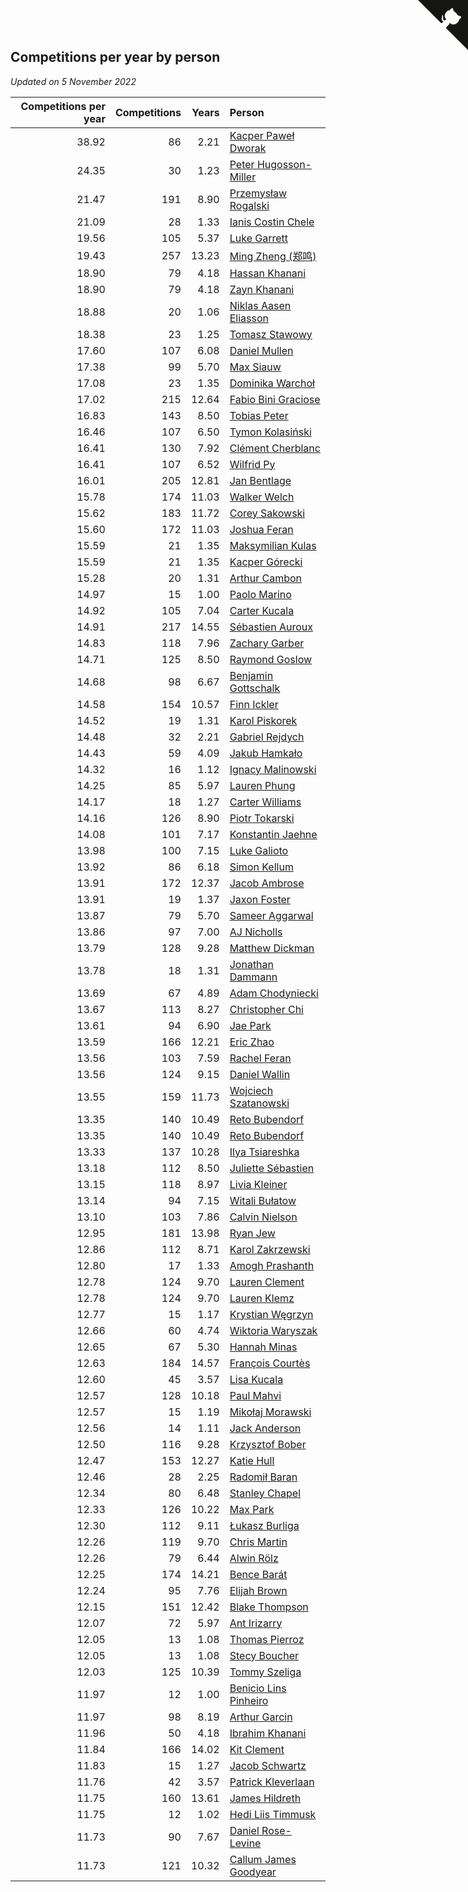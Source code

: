 ## Competitions per year by person

*Updated on  5 November 2022*

| Competitions per year | Competitions | Years | Person |
| ---: | ---: | ---: | :--- |
| 38.92 | 86 | 2.21 | [Kacper Paweł Dworak](https://www.worldcubeassociation.org/persons/2020DWOR01) |
| 24.35 | 30 | 1.23 | [Peter Hugosson-Miller](https://www.worldcubeassociation.org/persons/2021HUGO01) |
| 21.47 | 191 | 8.90 | [Przemysław Rogalski](https://www.worldcubeassociation.org/persons/2013ROGA02) |
| 21.09 | 28 | 1.33 | [Ianis Costin Chele](https://www.worldcubeassociation.org/persons/2021CHEL01) |
| 19.56 | 105 | 5.37 | [Luke Garrett](https://www.worldcubeassociation.org/persons/2017GARR05) |
| 19.43 | 257 | 13.23 | [Ming Zheng (郑鸣)](https://www.worldcubeassociation.org/persons/2009ZHEN11) |
| 18.90 | 79 | 4.18 | [Hassan Khanani](https://www.worldcubeassociation.org/persons/2018KHAN26) |
| 18.90 | 79 | 4.18 | [Zayn Khanani](https://www.worldcubeassociation.org/persons/2018KHAN28) |
| 18.88 | 20 | 1.06 | [Niklas Aasen Eliasson](https://www.worldcubeassociation.org/persons/2021ELIA01) |
| 18.38 | 23 | 1.25 | [Tomasz Stawowy](https://www.worldcubeassociation.org/persons/2021STAW01) |
| 17.60 | 107 | 6.08 | [Daniel Mullen](https://www.worldcubeassociation.org/persons/2016MULL04) |
| 17.38 | 99 | 5.70 | [Max Siauw](https://www.worldcubeassociation.org/persons/2017SIAU02) |
| 17.08 | 23 | 1.35 | [Dominika Warchoł](https://www.worldcubeassociation.org/persons/2021WARC01) |
| 17.02 | 215 | 12.64 | [Fabio Bini Graciose](https://www.worldcubeassociation.org/persons/2010GRAC02) |
| 16.83 | 143 | 8.50 | [Tobias Peter](https://www.worldcubeassociation.org/persons/2014PETE03) |
| 16.46 | 107 | 6.50 | [Tymon Kolasiński](https://www.worldcubeassociation.org/persons/2016KOLA02) |
| 16.41 | 130 | 7.92 | [Clément Cherblanc](https://www.worldcubeassociation.org/persons/2014CHER05) |
| 16.41 | 107 | 6.52 | [Wilfrid Py](https://www.worldcubeassociation.org/persons/2016PYWI01) |
| 16.01 | 205 | 12.81 | [Jan Bentlage](https://www.worldcubeassociation.org/persons/2010BENT01) |
| 15.78 | 174 | 11.03 | [Walker Welch](https://www.worldcubeassociation.org/persons/2011WELC01) |
| 15.62 | 183 | 11.72 | [Corey Sakowski](https://www.worldcubeassociation.org/persons/2011SAKO01) |
| 15.60 | 172 | 11.03 | [Joshua Feran](https://www.worldcubeassociation.org/persons/2011FERA01) |
| 15.59 | 21 | 1.35 | [Maksymilian Kulas](https://www.worldcubeassociation.org/persons/2021KULA02) |
| 15.59 | 21 | 1.35 | [Kacper Górecki](https://www.worldcubeassociation.org/persons/2021GORE01) |
| 15.28 | 20 | 1.31 | [Arthur Cambon](https://www.worldcubeassociation.org/persons/2021CAMB01) |
| 14.97 | 15 | 1.00 | [Paolo Marino](https://www.worldcubeassociation.org/persons/2021MARI04) |
| 14.92 | 105 | 7.04 | [Carter Kucala](https://www.worldcubeassociation.org/persons/2015KUCA01) |
| 14.91 | 217 | 14.55 | [Sébastien Auroux](https://www.worldcubeassociation.org/persons/2008AURO01) |
| 14.83 | 118 | 7.96 | [Zachary Garber](https://www.worldcubeassociation.org/persons/2014GARB01) |
| 14.71 | 125 | 8.50 | [Raymond Goslow](https://www.worldcubeassociation.org/persons/2014GOSL01) |
| 14.68 | 98 | 6.67 | [Benjamin Gottschalk](https://www.worldcubeassociation.org/persons/2016GOTT01) |
| 14.58 | 154 | 10.57 | [Finn Ickler](https://www.worldcubeassociation.org/persons/2012ICKL01) |
| 14.52 | 19 | 1.31 | [Karol Piskorek](https://www.worldcubeassociation.org/persons/2021PISK01) |
| 14.48 | 32 | 2.21 | [Gabriel Rejdych](https://www.worldcubeassociation.org/persons/2020REJD01) |
| 14.43 | 59 | 4.09 | [Jakub Hamkało](https://www.worldcubeassociation.org/persons/2018HAMK01) |
| 14.32 | 16 | 1.12 | [Ignacy Malinowski](https://www.worldcubeassociation.org/persons/2021MALI02) |
| 14.25 | 85 | 5.97 | [Lauren Phung](https://www.worldcubeassociation.org/persons/2016PHUN02) |
| 14.17 | 18 | 1.27 | [Carter Williams](https://www.worldcubeassociation.org/persons/2021WILL06) |
| 14.16 | 126 | 8.90 | [Piotr Tokarski](https://www.worldcubeassociation.org/persons/2013TOKA01) |
| 14.08 | 101 | 7.17 | [Konstantin Jaehne](https://www.worldcubeassociation.org/persons/2015JAEH01) |
| 13.98 | 100 | 7.15 | [Luke Galioto](https://www.worldcubeassociation.org/persons/2015GALI02) |
| 13.92 | 86 | 6.18 | [Simon Kellum](https://www.worldcubeassociation.org/persons/2016KELL12) |
| 13.91 | 172 | 12.37 | [Jacob Ambrose](https://www.worldcubeassociation.org/persons/2010AMBR01) |
| 13.91 | 19 | 1.37 | [Jaxon Foster](https://www.worldcubeassociation.org/persons/2021FOST01) |
| 13.87 | 79 | 5.70 | [Sameer Aggarwal](https://www.worldcubeassociation.org/persons/2017AGGA01) |
| 13.86 | 97 | 7.00 | [AJ Nicholls](https://www.worldcubeassociation.org/persons/2015NICH04) |
| 13.79 | 128 | 9.28 | [Matthew Dickman](https://www.worldcubeassociation.org/persons/2013DICK01) |
| 13.78 | 18 | 1.31 | [Jonathan Dammann](https://www.worldcubeassociation.org/persons/2021DAMM01) |
| 13.69 | 67 | 4.89 | [Adam Chodyniecki](https://www.worldcubeassociation.org/persons/2017CHOD02) |
| 13.67 | 113 | 8.27 | [Christopher Chi](https://www.worldcubeassociation.org/persons/2014CHIC01) |
| 13.61 | 94 | 6.90 | [Jae Park](https://www.worldcubeassociation.org/persons/2015PARK24) |
| 13.59 | 166 | 12.21 | [Eric Zhao](https://www.worldcubeassociation.org/persons/2010ZHAO19) |
| 13.56 | 103 | 7.59 | [Rachel Feran](https://www.worldcubeassociation.org/persons/2015FERA01) |
| 13.56 | 124 | 9.15 | [Daniel Wallin](https://www.worldcubeassociation.org/persons/2013WALL03) |
| 13.55 | 159 | 11.73 | [Wojciech Szatanowski](https://www.worldcubeassociation.org/persons/2011SZAT01) |
| 13.35 | 140 | 10.49 | [Reto Bubendorf](https://www.worldcubeassociation.org/persons/2012BUBE01) |
| 13.35 | 140 | 10.49 | [Reto Bubendorf](https://www.worldcubeassociation.org/persons/2012BUBE01) |
| 13.33 | 137 | 10.28 | [Ilya Tsiareshka](https://www.worldcubeassociation.org/persons/2012TERE01) |
| 13.18 | 112 | 8.50 | [Juliette Sébastien](https://www.worldcubeassociation.org/persons/2014SEBA01) |
| 13.15 | 118 | 8.97 | [Livia Kleiner](https://www.worldcubeassociation.org/persons/2013KLEI03) |
| 13.14 | 94 | 7.15 | [Witali Bułatow](https://www.worldcubeassociation.org/persons/2015BUAT01) |
| 13.10 | 103 | 7.86 | [Calvin Nielson](https://www.worldcubeassociation.org/persons/2014NIEL03) |
| 12.95 | 181 | 13.98 | [Ryan Jew](https://www.worldcubeassociation.org/persons/2008JEWR01) |
| 12.86 | 112 | 8.71 | [Karol Zakrzewski](https://www.worldcubeassociation.org/persons/2014ZAKR01) |
| 12.80 | 17 | 1.33 | [Amogh Prashanth](https://www.worldcubeassociation.org/persons/2021PRAS01) |
| 12.78 | 124 | 9.70 | [Lauren Clement](https://www.worldcubeassociation.org/persons/2013KLEM01) |
| 12.78 | 124 | 9.70 | [Lauren Klemz](https://www.worldcubeassociation.org/persons/2013KLEM01) |
| 12.77 | 15 | 1.17 | [Krystian Węgrzyn](https://www.worldcubeassociation.org/persons/2021WEGR01) |
| 12.66 | 60 | 4.74 | [Wiktoria Waryszak](https://www.worldcubeassociation.org/persons/2018WARY01) |
| 12.65 | 67 | 5.30 | [Hannah Minas](https://www.worldcubeassociation.org/persons/2017MINA04) |
| 12.63 | 184 | 14.57 | [François Courtès](https://www.worldcubeassociation.org/persons/2008COUR01) |
| 12.60 | 45 | 3.57 | [Lisa Kucala](https://www.worldcubeassociation.org/persons/2019KUCA01) |
| 12.57 | 128 | 10.18 | [Paul Mahvi](https://www.worldcubeassociation.org/persons/2012MAHV01) |
| 12.57 | 15 | 1.19 | [Mikołaj Morawski](https://www.worldcubeassociation.org/persons/2021MORA01) |
| 12.56 | 14 | 1.11 | [Jack Anderson](https://www.worldcubeassociation.org/persons/2021ANDE05) |
| 12.50 | 116 | 9.28 | [Krzysztof Bober](https://www.worldcubeassociation.org/persons/2013BOBE01) |
| 12.47 | 153 | 12.27 | [Katie Hull](https://www.worldcubeassociation.org/persons/2010HULL01) |
| 12.46 | 28 | 2.25 | [Radomił Baran](https://www.worldcubeassociation.org/persons/2020BARA02) |
| 12.34 | 80 | 6.48 | [Stanley Chapel](https://www.worldcubeassociation.org/persons/2016CHAP04) |
| 12.33 | 126 | 10.22 | [Max Park](https://www.worldcubeassociation.org/persons/2012PARK03) |
| 12.30 | 112 | 9.11 | [Łukasz Burliga](https://www.worldcubeassociation.org/persons/2013BURL01) |
| 12.26 | 119 | 9.70 | [Chris Martin](https://www.worldcubeassociation.org/persons/2013MART03) |
| 12.26 | 79 | 6.44 | [Alwin Rölz](https://www.worldcubeassociation.org/persons/2016ROLZ01) |
| 12.25 | 174 | 14.21 | [Bence Barát](https://www.worldcubeassociation.org/persons/2008BARA01) |
| 12.24 | 95 | 7.76 | [Elijah Brown](https://www.worldcubeassociation.org/persons/2015BROW03) |
| 12.15 | 151 | 12.42 | [Blake Thompson](https://www.worldcubeassociation.org/persons/2010THOM03) |
| 12.07 | 72 | 5.97 | [Ant Irizarry](https://www.worldcubeassociation.org/persons/2016IRIZ02) |
| 12.05 | 13 | 1.08 | [Thomas Pierroz](https://www.worldcubeassociation.org/persons/2021PIER01) |
| 12.05 | 13 | 1.08 | [Stecy Boucher](https://www.worldcubeassociation.org/persons/2021BOUC01) |
| 12.03 | 125 | 10.39 | [Tommy Szeliga](https://www.worldcubeassociation.org/persons/2012SZEL01) |
| 11.97 | 12 | 1.00 | [Benicio Lins Pinheiro](https://www.worldcubeassociation.org/persons/2021PINH01) |
| 11.97 | 98 | 8.19 | [Arthur Garcin](https://www.worldcubeassociation.org/persons/2014GARC27) |
| 11.96 | 50 | 4.18 | [Ibrahim Khanani](https://www.worldcubeassociation.org/persons/2018KHAN27) |
| 11.84 | 166 | 14.02 | [Kit Clement](https://www.worldcubeassociation.org/persons/2008CLEM01) |
| 11.83 | 15 | 1.27 | [Jacob Schwartz](https://www.worldcubeassociation.org/persons/2021SCHW01) |
| 11.76 | 42 | 3.57 | [Patrick Kleverlaan](https://www.worldcubeassociation.org/persons/2019KLEV01) |
| 11.75 | 160 | 13.61 | [James Hildreth](https://www.worldcubeassociation.org/persons/2009HILD01) |
| 11.75 | 12 | 1.02 | [Hedi Liis Timmusk](https://www.worldcubeassociation.org/persons/2021TIMM01) |
| 11.73 | 90 | 7.67 | [Daniel Rose-Levine](https://www.worldcubeassociation.org/persons/2015ROSE01) |
| 11.73 | 121 | 10.32 | [Callum James Goodyear](https://www.worldcubeassociation.org/persons/2012GOOD02) |


<a href="https://github.com/JustinTimeCuber/wca_statistics" class="github-corner" aria-label="View source on Github"><svg width="80" height="80" viewBox="0 0 250 250" style="fill:#151513; color:#fff; position: absolute; top: 0; border: 0; right: 0;" aria-hidden="true"><path d="M0,0 L115,115 L130,115 L142,142 L250,250 L250,0 Z"></path><path d="M128.3,109.0 C113.8,99.7 119.0,89.6 119.0,89.6 C122.0,82.7 120.5,78.6 120.5,78.6 C119.2,72.0 123.4,76.3 123.4,76.3 C127.3,80.9 125.5,87.3 125.5,87.3 C122.9,97.6 130.6,101.9 134.4,103.2" fill="currentColor" style="transform-origin: 130px 106px;" class="octo-arm"></path><path d="M115.0,115.0 C114.9,115.1 118.7,116.5 119.8,115.4 L133.7,101.6 C136.9,99.2 139.9,98.4 142.2,98.6 C133.8,88.0 127.5,74.4 143.8,58.0 C148.5,53.4 154.0,51.2 159.7,51.0 C160.3,49.4 163.2,43.6 171.4,40.1 C171.4,40.1 176.1,42.5 178.8,56.2 C183.1,58.6 187.2,61.8 190.9,65.4 C194.5,69.0 197.7,73.2 200.1,77.6 C213.8,80.2 216.3,84.9 216.3,84.9 C212.7,93.1 206.9,96.0 205.4,96.6 C205.1,102.4 203.0,107.8 198.3,112.5 C181.9,128.9 168.3,122.5 157.7,114.1 C157.9,116.9 156.7,120.9 152.7,124.9 L141.0,136.5 C139.8,137.7 141.6,141.9 141.8,141.8 Z" fill="currentColor" class="octo-body"></path></svg></a><style>.github-corner:hover .octo-arm{animation:octocat-wave 560ms ease-in-out}@keyframes octocat-wave{0%,100%{transform:rotate(0)}20%,60%{transform:rotate(-25deg)}40%,80%{transform:rotate(10deg)}}@media (max-width:500px){.github-corner:hover .octo-arm{animation:none}.github-corner .octo-arm{animation:octocat-wave 560ms ease-in-out}}</style>
